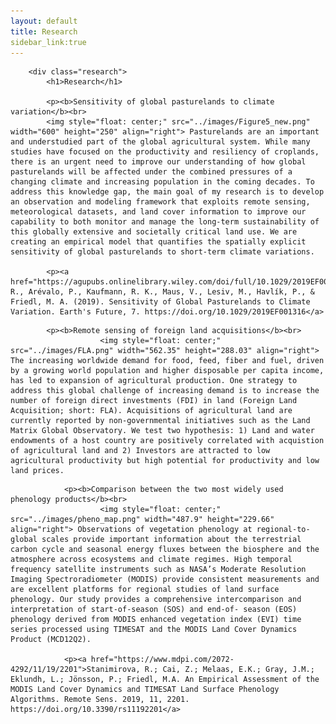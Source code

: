 ```yaml
---
layout: default
title: Research
sidebar_link:true
---
```


		<div class="research">
			<h1>Research</h1>
			
			<p><b>Sensitivity of global pasturelands to climate variation</b><br>
			<img style="float: center;" src="../images/Figure5_new.png" width="600" height="250" align="right"> Pasturelands are an important and understudied part of the global agricultural system. While many studies have focused on the productivity and resiliency of croplands, there is an urgent need to improve our understanding of how global pasturelands will be affected under the combined pressures of a changing climate and increasing population in the coming decades. To address this knowledge gap, the main goal of my research is to develop an observation and modeling framework that exploits remote sensing, meteorological datasets, and land cover information to improve our capability to both monitor and manage the long-term sustainability of this globally extensive and societally critical land use. We are creating an empirical model that quantifies the spatially explicit sensitivity of global pasturelands to short-term climate variations. 
			
			<p><a href="https://agupubs.onlinelibrary.wiley.com/doi/full/10.1029/2019EF001316">Stanimirova, R., Arévalo, P., Kaufmann, R. K., Maus, V., Lesiv, M., Havlík, P., & Friedl, M. A. (2019). Sensitivity of Global Pasturelands to Climate Variation. Earth's Future, 7. https://doi.org/10.1029/2019EF001316</a>
</div>

			
			<p><b>Remote sensing of foreign land acquisitions</b><br>
                        <img style="float: center;" src="../images/FLA.png" width="562.35" height="288.03" align="right"> The increasing worldwide demand for food, feed, fiber and fuel, driven by a growing world population and higher disposable per capita income, has led to expansion of agricultural production. One strategy to address this global challenge of increasing demand is to increase the number of foreign direct investments (FDI) in land (Foreign Land Acquisition; short: FLA). Acquisitions of agricultural land are currently reported by non-governmental initiatives such as the Land Matrix Global Observatory. We test two hypothesis: 1) Land and water endowments of a host country are positively correlated with acquistion of agricultural land and 2) Investors are attracted to low agricultural productivity but high potential for productivity and low land prices.

                        
				
</div>

     			<p><b>Comparison between the two most widely used phenology products</b><br>
                        <img style="float: center;" src="../images/pheno_map.png" width="487.9" height="229.66" align="right"> Observations of vegetation phenology at regional-to-global scales provide important information about the terrestrial carbon cycle and seasonal energy fluxes between the biosphere and the atmosphere across ecosystems and climate regimes. High temporal frequency satellite instruments such as NASA’s Moderate Resolution Imaging Spectroradiometer (MODIS) provide consistent measurements and are excellent platforms for regional studies of land surface phenology. Our study provides a comprehensive intercomparison and interpretation of start-of-season (SOS) and end-of- season (EOS) phenology derived from MODIS enhanced vegetation index (EVI) time series processed using TIMESAT and the MODIS Land Cover Dynamics Product (MCD12Q2).
				
		        <p><a href="https://www.mdpi.com/2072-4292/11/19/2201">Stanimirova, R.; Cai, Z.; Melaas, E.K.; Gray, J.M.; Eklundh, L.; Jönsson, P.; Friedl, M.A. An Empirical Assessment of the MODIS Land Cover Dynamics and TIMESAT Land Surface Phenology Algorithms. Remote Sens. 2019, 11, 2201. https://doi.org/10.3390/rs11192201</a>
			
</div>
